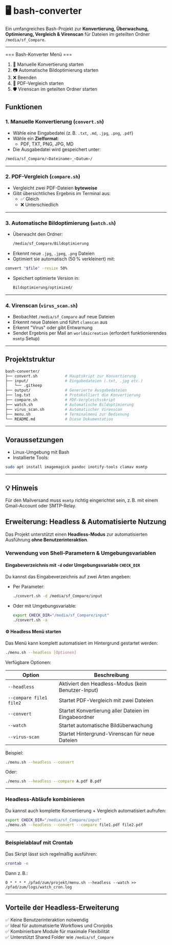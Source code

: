 
# 🖥️ bash-converter

Ein umfangreiches Bash-Projekt zur **Konvertierung, Überwachung, Optimierung, Vergleich & Virenscan** für Dateien im geteilten Ordner `/media/sf_Compare`.

---
=== Bash-Konverter Menü ===
1) 🔄 Manuelle Konvertierung starten
2) 📷 Automatische Bildoptimierung starten
3) ❌ Beenden
4) 📄 PDF-Vergleich starten
5) 🛡️ Virenscan im geteilten Ordner starten

##  Funktionen

###  1. Manuelle Konvertierung (`convert.sh`)
- Wähle eine Eingabedatei (z. B. `.txt`, `.md`, `.jpg`, `.png`, `.pdf`)
- Wähle ein **Zielformat**:
  - PDF, TXT, PNG, JPG, MD
- Die Ausgabedatei wird gespeichert unter:

```bash
/media/sf_Compare/<Dateiname>_<Datum>/
```

---

###  2. PDF-Vergleich (`compare.sh`)
- Vergleicht zwei PDF-Dateien **byteweise**
- Gibt übersichtliches Ergebnis im Terminal aus:
  - ✅ Gleich
  - ❌ Unterschiedlich

---

###  3. Automatische Bildoptimierung (`watch.sh`)
- Überwacht den Ordner:
  ```bash
  /media/sf_Compare/Bildoptimierung
  ```
- Erkennt neue `.jpg`, `.jpeg`, `.png` Dateien
- Optimiert sie automatisch (50 % verkleinert) mit:

```bash
convert "$file" -resize 50%
```

- Speichert optimierte Version in:
  ```bash
  Bildoptimierung/optimized/
  ```

---

###  4. Virenscan (`virus_scan.sh`)
- Beobachtet `/media/sf_Compare` auf neue Dateien
- Erkennt neue Dateien und führt `clamscan` aus
- Erkennt "Virus" oder gibt Entwarnung
- Sendet Ergebnis per Mail an `worldaicreation` (erfordert funktionierendes `msmtp` Setup)

---


##  Projektstruktur

```bash
bash-converter/
├── convert.sh            # Hauptskript zur Konvertierung
├── input/                # Eingabedateien (.txt, .jpg etc.)
│   └── .gitkeep
├── output/               # Generierte Ausgabedateien
├── log.txt               # Protokolliert die Konvertierung
├── compare.sh            # PDF-Vergleichsskript
├── watch.sh              # Automatische Bildoptimierung
├── virus_scan.sh         # Automatischer Virenscan
├── menu.sh               # Terminalmenü zur Bedienung
└── README.md             # Diese Dokumentation
```

---

##  Voraussetzungen

- Linux-Umgebung mit Bash
- Installierte Tools:

```bash
sudo apt install imagemagick pandoc inotify-tools clamav msmtp
```

---

## 💡 Hinweis

Für den Mailversand muss `msmtp` richtig eingerichtet sein, z. B. mit einem Gmail-Account oder SMTP-Relay.

##  Erweiterung: Headless & Automatisierte Nutzung

Das Projekt unterstützt einen **Headless-Modus** zur automatisierten Ausführung **ohne Benutzerinteraktion**.

###  Verwendung von Shell-Parametern & Umgebungsvariablen

####  Eingabeverzeichnis mit `-d` oder Umgebungsvariable `CHECK_DIR`

Du kannst das Eingabeverzeichnis auf zwei Arten angeben:

- Per Parameter:
  ```bash
  ./convert.sh -d /media/sf_Compare/input
  ```

- Oder mit Umgebungsvariable:
  ```bash
  export CHECK_DIR="/media/sf_Compare/input"
  ./convert.sh -a
  ```

#### ⚙ Headless Menü starten

Das Menü kann komplett automatisiert im Hintergrund gestartet werden:

```bash
./menu.sh --headless [Optionen]
```

Verfügbare Optionen:

| Option                  | Beschreibung                                               |
|------------------------|------------------------------------------------------------|
| `--headless`           | Aktiviert den Headless-Modus (kein Benutzer-Input)         |
| `--compare file1 file2`| Startet PDF-Vergleich mit zwei Dateien                     |
| `--convert`            | Startet Konvertierung aller Dateien im Eingabeordner      |
| `--watch`              | Startet automatische Bildüberwachung                       |
| `--virus-scan`         | Startet Hintergrund-Virenscan für neue Dateien             |

Beispiel:
```bash
./menu.sh --headless --convert
```

Oder:
```bash
./menu.sh --headless --compare A.pdf B.pdf
```

---

###  Headless-Abläufe kombinieren

Du kannst auch komplette Konvertierung + Vergleich automatisiert aufrufen:

```bash
export CHECK_DIR="/media/sf_Compare/input"
./menu.sh --headless --convert --compare file1.pdf file2.pdf
```

---

###  Beispielablauf mit Crontab

Das Skript lässt sich regelmäßig ausführen:

```bash
crontab -e
```

Dann z. B.:

```cron
0 * * * * /pfad/zum/projekt/menu.sh --headless --watch >> /pfad/zum/logs/watch_cron.log
```

---

##  Vorteile der Headless-Erweiterung

✅ Keine Benutzerinteraktion notwendig  
✅ Ideal für automatisierte Workflows und Cronjobs  
✅ Kombinierbare Module für maximale Flexibilität  
✅ Unterstützt Shared Folder wie `/media/sf_Compare`

